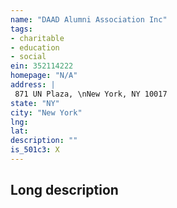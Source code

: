 ```yaml
---
name: "DAAD Alumni Association Inc"
tags:
- charitable
- education
- social
ein: 352114222
homepage: "N/A"
address: |
 871 UN Plaza, \nNew York, NY 10017
state: "NY"
city: "New York"
lng: 
lat: 
description: ""
is_501c3: X
---
```


## Long description


